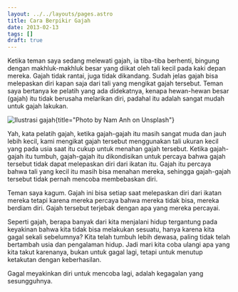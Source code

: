 ```yaml
---
layout: ../../layouts/pages.astro
title: Cara Berpikir Gajah
date: 2013-02-13
tags: []
draft: true
---
```


Ketika teman saya sedang melewati gajah, ia tiba-tiba berhenti, bingung dengan makhluk-makhluk besar yang diikat oleh tali kecil pada kaki depan mereka. Gajah tidak rantai, juga tidak dikandang. Sudah jelas gajah bisa melepaskan diri kapan saja dari tali yang mengikat gajah tersebut. Teman saya bertanya ke pelatih yang ada didekatnya, kenapa hewan-hewan besar (gajah) itu tidak berusaha melarikan diri, padahal itu adalah sangat mudah untuk gajah lakukan.

![Ilustrasi gajah](https://source.unsplash.com/QJbyG6O0ick/1600x1000){title="Photo by Nam Anh on Unsplash"}

Yah, kata pelatih gajah, ketika gajah-gajah itu masih sangat muda dan jauh lebih kecil, kami mengikat gajah tersebut menggunakan tali ukuran kecil yang pada usia saat itu cukup untuk menahan gajah tersebut. Ketika gajah-gajah itu tumbuh, gajah-gajah itu dikondisikan untuk percaya bahwa gajah tersebut tidak dapat melepaskan diri dari ikatan itu. Gajah itu percaya bahwa tali yang kecil itu masih bisa menahan mereka, sehingga gajah-gajah tersebut tidak pernah mencoba membebaskan diri.

Teman saya kagum. Gajah ini bisa setiap saat melepaskan diri dari ikatan mereka tetapi karena mereka percaya bahwa mereka tidak bisa, mereka berdiam diri. Gajah tersebut terjebak dengan apa yang mereka percayai.

Seperti gajah, berapa banyak dari kita menjalani hidup tergantung pada keyakinan bahwa kita tidak bisa melakukan sesuatu, hanya karena kita gagal sekali sebelumnya? Kita telah tumbuh lebih dewasa, paling tidak telah bertambah usia dan pengalaman hidup. Jadi mari kita coba ulangi apa yang kita takut karenanya, bukan untuk gagal lagi, tetapi untuk menutup ketakutan dengan keberhasilan.

Gagal meyakinkan diri untuk mencoba lagi, adalah kegagalan yang sesungguhnya.